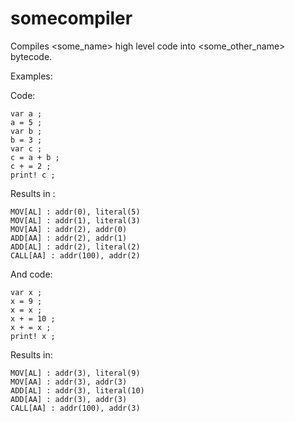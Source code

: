 somecompiler
============

Compiles &lt;some_name> high level code into &lt;some_other_name> bytecode.

Examples:

Code:
```no-highlight
var a ;
a = 5 ;
var b ;
b = 3 ;
var c ;
c = a + b ;
c + = 2 ; 
print! c ;
```
Results in :
```no-highlight
MOV[AL] : addr(0), literal(5)
MOV[AL] : addr(1), literal(3)
MOV[AA] : addr(2), addr(0)
ADD[AA] : addr(2), addr(1)
ADD[AL] : addr(2), literal(2)
CALL[AA] : addr(100), addr(2)
```


And code:
```no-highlight
var x ; 
x = 9 ; 
x = x ; 
x + = 10 ; 
x + = x ; 
print! x ;
```
Results in:
```no-highlight
MOV[AL] : addr(3), literal(9)
MOV[AA] : addr(3), addr(3)
ADD[AL] : addr(3), literal(10)
ADD[AA] : addr(3), addr(3)
CALL[AA] : addr(100), addr(3)
```